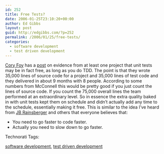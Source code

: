 ```yaml
---
id: 252
title: Free Tests?
date: 2006-01-25T23:10:20+00:00
author: Ed Gibbs
layout: post
guid: http://edgibbs.com/?p=252
permalink: /2006/01/25/free-tests/
categories:
  - software development
  - test driven development
---
```

[Cory Foy](http://www.cornetdesign.com/) has a [post](http://www.cornetdesign.com/2006/01/unit-tests-are-free-in-tdd.html) on evidence from at least one project that unit tests may be in fact free, as long as you do TDD. The point is that they wrote 35,000 lines of source code for a project and 35,000 lines of test code and they delivered in about 9 months with 8 people. According to some numbers from McConnell this would be pretty good if you just count the lines of source code. If you count the 75,000 overall lines the team performed at an extraordinary level. So in essence the extra quality baked in with unit tests kept them on schedule and didn&#8217;t actually add any time to the schedule, essentially making it free. This is similar to the idea I&#8217;ve heard from [JB Rainsberger](http://www.diasparsoftware.com/) and others that everyone believes that:

  * You need to go faster to code faster.
  * Actually you need to slow down to go faster.

<!-- Technorati Tags Start -->

Technorati Tags:
  
<a href="http://technorati.com/tag/software%20development" rel="tag">software development</a>, <a href="http://technorati.com/tag/test%20driven%20development" rel="tag">test driven development</a> 

<!-- Technorati Tags End -->
